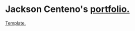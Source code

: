 # Jackson Centeno's [portfolio.](https://jcent3000.github.io/Portfolio/)

[Template.](https://imfunniee.github.io/fimbo)
